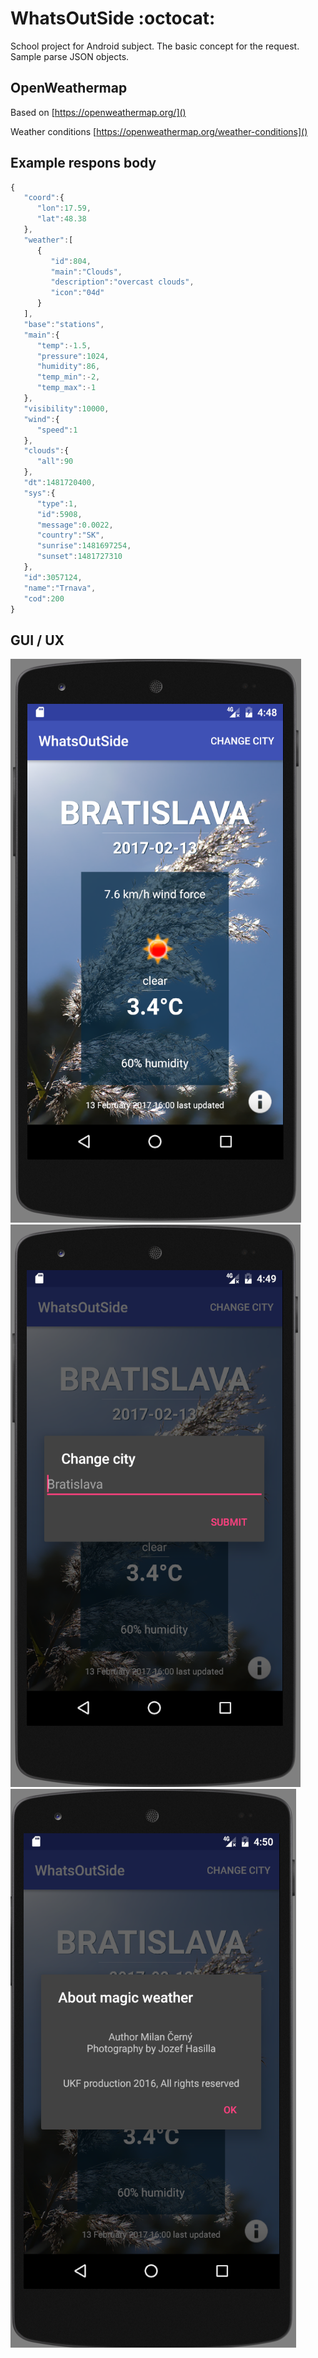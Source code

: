 # WhatsOutSide :octocat:
School project for Android subject. The basic concept for the request. 
Sample parse JSON objects.


## OpenWeathermap
Based on [https://openweathermap.org/]()

Weather conditions [https://openweathermap.org/weather-conditions]()

## Example respons body
```javascript
{
   "coord":{
      "lon":17.59,
      "lat":48.38
   },
   "weather":[
      {
         "id":804,
         "main":"Clouds",
         "description":"overcast clouds",
         "icon":"04d"
      }
   ],
   "base":"stations",
   "main":{
      "temp":-1.5,
      "pressure":1024,
      "humidity":86,
      "temp_min":-2,
      "temp_max":-1
   },
   "visibility":10000,
   "wind":{
      "speed":1
   },
   "clouds":{
      "all":90
   },
   "dt":1481720400,
   "sys":{
      "type":1,
      "id":5908,
      "message":0.0022,
      "country":"SK",
      "sunrise":1481697254,
      "sunset":1481727310
   },
   "id":3057124,
   "name":"Trnava",
   "cod":200
}
```

## GUI / UX
![gui aplikacie](./img/11.png)
![gui aplikacie](./img/12.png)
![gui aplikacie](./img/13.png)
